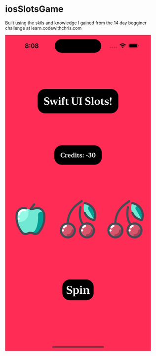 # iosSlotsGame

Built using the skils and knowledge I gained from the 14 day begginer challenge at learn.codewithchris.com

![This is an image](Slots.png)

